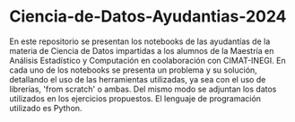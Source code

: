 # Ciencia-de-Datos-Ayudantias-2024
En este repositorio se presentan los notebooks de las ayudantías de la materia de Ciencia de Datos impartidas a los alumnos de la Maestría en Análisis Estadístico y Computación en coolaboración con CIMAT-INEGI. En cada uno de los notebooks se presenta un problema y su solución, detallando el uso de las herramientas utilizadas, ya sea con el uso de librerías, 'from scratch' o ambas. Del mismo modo se adjuntan los datos utilizados en los ejercicios propuestos. El lenguaje de programación utilizado es Python.
